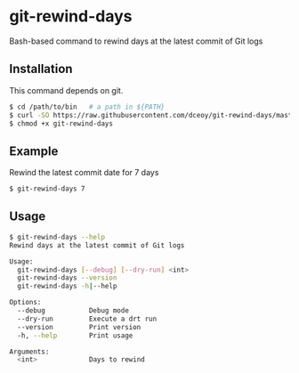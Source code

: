 git-rewind-days
===============

Bash-based command to rewind days at the latest commit of Git logs

Installation
------------

This command depends on git.

```sh
$ cd /path/to/bin   # a path in ${PATH}
$ curl -SO https://raw.githubusercontent.com/dceoy/git-rewind-days/master/git-rewind-days
$ chmod +x git-rewind-days
```

Example
-------

Rewind the latest commit date for 7 days

```sh
$ git-rewind-days 7
```

Usage
-----

```sh
$ git-rewind-days --help
Rewind days at the latest commit of Git logs

Usage:
  git-rewind-days [--debug] [--dry-run] <int>
  git-rewind-days --version
  git-rewind-days -h|--help

Options:
  --debug           Debug mode
  --dry-run         Execute a drt run
  --version         Print version
  -h, --help        Print usage

Arguments:
  <int>             Days to rewind
```
